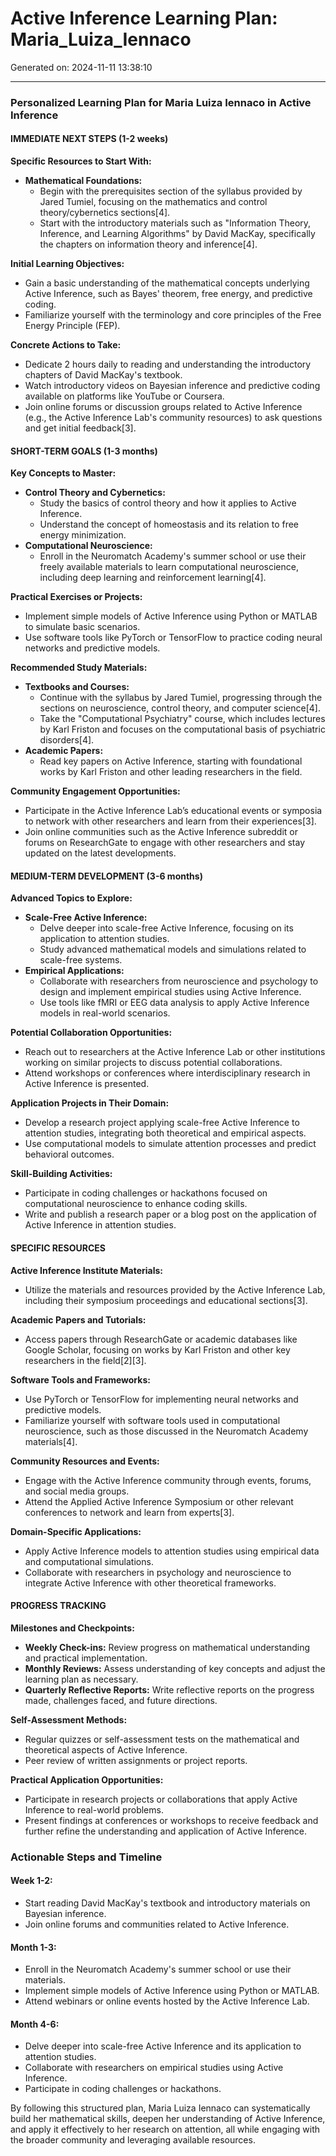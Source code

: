 # Active Inference Learning Plan: Maria_Luiza_Iennaco

Generated on: 2024-11-11 13:38:10

---

### Personalized Learning Plan for Maria Luiza Iennaco in Active Inference

#### IMMEDIATE NEXT STEPS (1-2 weeks)

**Specific Resources to Start With:**
- **Mathematical Foundations:**
  - Begin with the prerequisites section of the syllabus provided by Jared Tumiel, focusing on the mathematics and control theory/cybernetics sections[4].
  - Start with the introductory materials such as "Information Theory, Inference, and Learning Algorithms" by David MacKay, specifically the chapters on information theory and inference[4].

**Initial Learning Objectives:**
- Gain a basic understanding of the mathematical concepts underlying Active Inference, such as Bayes' theorem, free energy, and predictive coding.
- Familiarize yourself with the terminology and core principles of the Free Energy Principle (FEP).

**Concrete Actions to Take:**
- Dedicate 2 hours daily to reading and understanding the introductory chapters of David MacKay's textbook.
- Watch introductory videos on Bayesian inference and predictive coding available on platforms like YouTube or Coursera.
- Join online forums or discussion groups related to Active Inference (e.g., the Active Inference Lab's community resources) to ask questions and get initial feedback[3].

#### SHORT-TERM GOALS (1-3 months)

**Key Concepts to Master:**
- **Control Theory and Cybernetics:**
  - Study the basics of control theory and how it applies to Active Inference.
  - Understand the concept of homeostasis and its relation to free energy minimization.
- **Computational Neuroscience:**
  - Enroll in the Neuromatch Academy's summer school or use their freely available materials to learn computational neuroscience, including deep learning and reinforcement learning[4].

**Practical Exercises or Projects:**
- Implement simple models of Active Inference using Python or MATLAB to simulate basic scenarios.
- Use software tools like PyTorch or TensorFlow to practice coding neural networks and predictive models.

**Recommended Study Materials:**
- **Textbooks and Courses:**
  - Continue with the syllabus by Jared Tumiel, progressing through the sections on neuroscience, control theory, and computer science[4].
  - Take the "Computational Psychiatry" course, which includes lectures by Karl Friston and focuses on the computational basis of psychiatric disorders[4].
- **Academic Papers:**
  - Read key papers on Active Inference, starting with foundational works by Karl Friston and other leading researchers in the field.

**Community Engagement Opportunities:**
- Participate in the Active Inference Lab’s educational events or symposia to network with other researchers and learn from their experiences[3].
- Join online communities such as the Active Inference subreddit or forums on ResearchGate to engage with other researchers and stay updated on the latest developments.

#### MEDIUM-TERM DEVELOPMENT (3-6 months)

**Advanced Topics to Explore:**
- **Scale-Free Active Inference:**
  - Delve deeper into scale-free Active Inference, focusing on its application to attention studies.
  - Study advanced mathematical models and simulations related to scale-free systems.
- **Empirical Applications:**
  - Collaborate with researchers from neuroscience and psychology to design and implement empirical studies using Active Inference.
  - Use tools like fMRI or EEG data analysis to apply Active Inference models in real-world scenarios.

**Potential Collaboration Opportunities:**
- Reach out to researchers at the Active Inference Lab or other institutions working on similar projects to discuss potential collaborations.
- Attend workshops or conferences where interdisciplinary research in Active Inference is presented.

**Application Projects in Their Domain:**
- Develop a research project applying scale-free Active Inference to attention studies, integrating both theoretical and empirical aspects.
- Use computational models to simulate attention processes and predict behavioral outcomes.

**Skill-Building Activities:**
- Participate in coding challenges or hackathons focused on computational neuroscience to enhance coding skills.
- Write and publish a research paper or a blog post on the application of Active Inference in attention studies.

#### SPECIFIC RESOURCES

**Active Inference Institute Materials:**
- Utilize the materials and resources provided by the Active Inference Lab, including their symposium proceedings and educational sections[3].

**Academic Papers and Tutorials:**
- Access papers through ResearchGate or academic databases like Google Scholar, focusing on works by Karl Friston and other key researchers in the field[2][3].

**Software Tools and Frameworks:**
- Use PyTorch or TensorFlow for implementing neural networks and predictive models.
- Familiarize yourself with software tools used in computational neuroscience, such as those discussed in the Neuromatch Academy materials[4].

**Community Resources and Events:**
- Engage with the Active Inference community through events, forums, and social media groups.
- Attend the Applied Active Inference Symposium or other relevant conferences to network and learn from experts[3].

**Domain-Specific Applications:**
- Apply Active Inference models to attention studies using empirical data and computational simulations.
- Collaborate with researchers in psychology and neuroscience to integrate Active Inference with other theoretical frameworks.

#### PROGRESS TRACKING

**Milestones and Checkpoints:**
- **Weekly Check-ins:** Review progress on mathematical understanding and practical implementation.
- **Monthly Reviews:** Assess understanding of key concepts and adjust the learning plan as necessary.
- **Quarterly Reflective Reports:** Write reflective reports on the progress made, challenges faced, and future directions.

**Self-Assessment Methods:**
- Regular quizzes or self-assessment tests on the mathematical and theoretical aspects of Active Inference.
- Peer review of written assignments or project reports.

**Practical Application Opportunities:**
- Participate in research projects or collaborations that apply Active Inference to real-world problems.
- Present findings at conferences or workshops to receive feedback and further refine the understanding and application of Active Inference.

### Actionable Steps and Timeline

#### Week 1-2:
- Start reading David MacKay's textbook and introductory materials on Bayesian inference.
- Join online forums and communities related to Active Inference.

#### Month 1-3:
- Enroll in the Neuromatch Academy's summer school or use their materials.
- Implement simple models of Active Inference using Python or MATLAB.
- Attend webinars or online events hosted by the Active Inference Lab.

#### Month 4-6:
- Delve deeper into scale-free Active Inference and its application to attention studies.
- Collaborate with researchers on empirical studies using Active Inference.
- Participate in coding challenges or hackathons.

By following this structured plan, Maria Luiza Iennaco can systematically build her mathematical skills, deepen her understanding of Active Inference, and apply it effectively to her research on attention, all while engaging with the broader community and leveraging available resources.